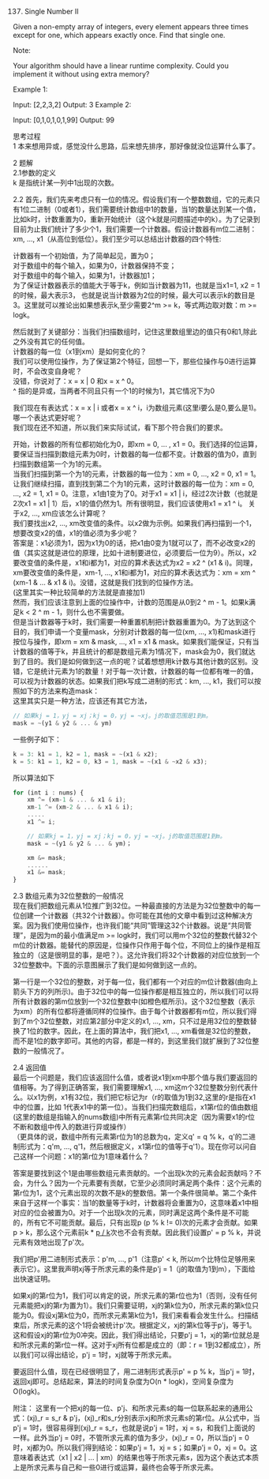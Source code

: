 137. Single Number II

Given a non-empty array of integers, every element appears three times except for one, which appears exactly once. Find that single one.

Note:

Your algorithm should have a linear runtime complexity. Could you implement it without using extra memory?

Example 1:

Input: [2,2,3,2]
Output: 3
Example 2:

Input: [0,1,0,1,0,1,99]
Output: 99

思考过程<br/>
1 本来想用异或，感觉没什么思路，后来想先排序，那好像就没位运算什么事了。<br/>

2 题解<br/>
  2.1参数的定义 <br/>
  k 是指统计某一列中1出现的次数。<br/>


  2.2
  首先，我们先来考虑只有一位的情况。假设我们有一个整数数组，它的元素只有1位二进制（0或者1），我们需要统计数组中1的数量，当1的数量达到某一个值，比如k时，计数重置为0，重新开始统计（这个k就是问题描述中的k）。为了记录到目前为止我们统计了多少个1，我们需要一个计数器。假设计数器有m位二进制：xm, ..., x1（从高位到低位）。我们至少可以总结出计数器的四个特性:<br/>

  计数器有一个初始值，为了简单起见，置为0；<br/>
  对于数组中的每个输入，如果为0，计数器保持不变；<br/>
  对于数组中的每个输入，如果为1，计数器加1；<br/>
  为了保证计数器表示的值能大于等于k，例如当计数器为11，也就是当x1=1, x2 = 1的时候，最大表示3， 也就是说当计数器为2位的时候，最大可以表示k的数目是3。这里就可以推论出如果想表示k,至少需要2^m >= k，等式两边取对数：m >= logk。<br/>

  然后就到了关键部分：当我们扫描数组时，记住这里数组里边的值只有0和1,除此之外没有其它的任何值。<br/>
  计数器的每一位（x1到xm）是如何变化的？<br/>
  我们可以使用位操作，为了保证第2个特征，回想一下，那些位操作与0进行运算时，不会改变自身呢？<br/>
  没错，你说对了：x = x | 0 和x = x ^ 0。<br/>
  ^ 指的是异或，当两者不同且只有一个1的时候为1，其它情况下为0<br/>

  我们现在有表达式：x = x | i 或者x = x ^ i，i为数组元素(这里i要么是0,要么是1)。<br/>
  哪一个表达式更好呢？<br/>
  我们现在还不知道，所以我们来实际试试，看下那个符合我们的要求。<br/>

  开始，计数器的所有位都初始化为0，即xm = 0, ... , x1 = 0。我们选择的位运算，要保证当扫描到数组元素为0时，计数器的每一位都不变。计数器的值为0，直到扫描到数组第一个为1的元素。<br/>
  当我们扫描到第一个为1的元素，计数器的每一位为：xm = 0, ..., x2 = 0, x1 = 1。<br/>
  让我们继续扫描，直到找到第二个为1的元素，这时计数器的每一位为：xm = 0, ..., x2 = 1, x1 = 0。注意，x1由1变为了0。对于x1 = x1 | i，经过2次计数（也就是2次x1 = x1 | 1）后，x1的值仍然为1。所有很明显，我们应该使用x1 = x1 ^ i。
  关于x2, ..., xm应该怎么计算呢？<br/>
  我们要找出x2, ..., xm改变值的条件。以x2做为示例。如果我们再扫描到一个1，想要改变x2的值，x1的值必须为多少呢？<br/>
  答案是：x1必须为1，因为x1为0的话，把x1由0变为1就可以了，而不必改变x2的值（其实这就是进位的原理，比如十进制要进位，必须要后一位为9）。所以，x2要改变值的条件是，x1和i都为1，对应的算术表达式为x2 = x2 ^ (x1 & i)。同理，xm要改变值的条件是，xm-1, ..., x1和i都为1，对应的算术表达式为：xm = xm ^ (xm-1 & ... & x1 & i)。没错，这就是我们找到的位操作方法。<br/>
  (这里其实一种比较简单的方法就是直接加1)<br/>
  然而，我们应该注意到上面的位操作中，计数的范围是从0到2 ^ m - 1。如果k满足k < 2 ^ m - 1，则什么也不需要做。<br/>
  但是当计数器等于k时，我们需要一种重置机制把计数器重置为0。为了达到这个目的，我们申请一个变量mask，分别对计数器的每一位(xm, ..., x1)和mask进行按位与操作，即xm = xm & mask, ..., x1 = x1 & mask。如果我们能保证，只有当计数器的值等于k，并且统计的都是数组元素为1情况下，mask会为0，我们就达到了目的。我们是如何做到这一点的呢？试着想想用k计数与其他计数的区别。没错，它是统计元素为1的数量！对于每一次计数，计数器的每一位都有唯一的值，可以视为计数器的状态。如果我们把k写成二进制的形式：km, ..., k1，我们可以按照如下的方法来构造mask：<br>
  这里其实只是一种方法，应该还有其它方法，<br>
  ```js
  // 如果kj = 1，yj = xj；kj = 0，yj = ~xj。j的取值范围是1到m。
  mask = ~(y1 & y2 & ... & ym)
  ```
  一些例子如下：<br/>
  ```js
  k = 3: k1 = 1, k2 = 1, mask = ~(x1 & x2);
  k = 5: k1 = 1, k2 = 0, k3 = 1, mask = ~(x1 & ~x2 & x3);
  ```
所以算法如下<br>
```js
for (int i : nums) {
    xm ^= (xm-1 & ... & x1 & i);
    xm-1 ^= (xm-2 & ... & x1 & i);
    .....
    x1 ^= i;

    // 如果kj = 1，yj = xj；kj = 0，yj = ~xj。j的取值范围是1到m。
    mask = ~(y1 & y2 & ... & ym)；

    xm &= mask;
    ......
    x1 &= mask;
}

```
  2.3 数组元素为32位整数的一般情况<br>
  现在我们把数组元素从1位推广到32位。一种最直接的方法是为32位整数中的每一位创建一个计数器（共32个计数器）。你可能在其他的文章中看到过这种解决方案。因为我们使用位操作，也许我们能“共同”管理这32个计数器。说是“共同管理”，是因为m的最小值满足m >= logk时，我们可以用m个32位的整数代替32个m位的计数器。能替代的原因是，位操作只作用于每个位，不同位上的操作是相互独立的（这是很明显的事，是吧？）。这允许我们将32个计数器的对应位放到一个32位整数中。下面的示意图展示了我们是如何做到这一点的。<br>

  第一行是一个32位的整数，对于每一位，我们都有一个对应的m位计数器(由向上箭头下方的列所示)。由于32位中的每一位操作都是相互独立的，所以我们可以将所有计数器的第m位放到一个32位整数中(如橙色框所示)。这个32位整数（表示为xm）的所有位都将遵循同样的位操作。由于每个计数器都有m位，所以我们得到了m个32位整数，对应第2部分中定义的x1, ..., xm，只不过是用32位的整数替换了1位的数字。因此，在上面的算法中，我们把x1, ..., xm看做是32位的整数，而不是1位的数字即可。其他的内容，都是一样的，到这里我们就扩展到了32位整数的一般情况了。<br>

  2.4 返回值<br>
  最后一个问题是，我们应该返回什么值，或者说x1到xm中那个值与我们要返回的值相等。为了得到正确答案，我们需要理解x1, ..., xm这m个32位整数分别代表什么。以x1为例，x1有32位，我们把它标记为r（r的取值为1到32,这里的r是指在x1中的位置，比如 1代表x1中的第一位）。当我们扫描完数组后，x1第r位的值由数组(这里的数组是指输入的nums数组)中所有元素第r位共同决定（因为需要x1的r位不断和数组中传入的数进行异或操作）<br>
  （更具体的说，数组中所有元素第r位为1的总数为q，定义q' = q % k，q'的二进制形式为：q'm, ..., q'1，然后根据定义，x1第r位的值等于q'1）。现在你可以问自己这样一个问题：x1的第r位为1意味着什么？<br>

  答案是要找到这个1是由哪些数组元素贡献的。一个出现k次的元素会起贡献吗？不会，为什么？因为一个元素要有贡献，它至少必须同时满足两个条件：这个元素的第r位为1，这个元素出现的次数不是k的整数倍。第一个条件很简单。第二个条件来自于这样一个事实：当1的数量等于k时，计数器将会重置为0，这意味着x1中相对应的位会被置为0。对于一个出现k次的元素，同时满足这两个条件是不可能的，所有它不可能贡献。最后，只有出现p (p % k != 0)次的元素才会贡献。如果p > k，那么这个元素前k * [p / k]([p/k]表示p/k向下取整)次也不会有贡献。因此我们设置p' = p % k，并说元素有效地出现了p'次。<br>

  我们把p'用二进制形式表示：p'm, ..., p'1（注意p' < k, 所以m个比特位足够用来表示它）。这里我声明xj等于所求元素的条件是p'j = 1（j的取值为1到m），下面给出快速证明。<br>

  如果xj的第r位为1，我们可以肯定的说，所求元素的第r位也为1（否则，没有任何元素能把xj的第r为置为1）。我们只需要证明，xj的第k位为0，所求元素的第k位只能为0。假设xj第k位为0，而所求元素第k位为1，我们来看看会发生什么。扫描结束后，所求元素的这个1将会被统计p'次。根据定义，xj的第k位等于p'j，等于1。这和假设xj的第r位为0冲突。因此，我们得出结论，只要p'j = 1，xj的第r位就总是和所求元素的第r位一样。这对于xj所有位都是成立的（即：r = 1到32都成立），所以我们可以得出结论，p'j = 1时，xj就等于所求元素。<br>

  要返回什么值，现在已经很明显了，用二进制形式表示p' = p % k，当p'j = 1时，返回xj即可。总结起来，算法的时间复杂度为O(n * logk)，空间复杂度为O(logk)。<br>

  附注： 这里有一个把xj的每一位、p'j、和所求元素s的每一位联系起来的通用公式：(xj)_r = s_r & p'j，(xj)_r和s_r分别表示xj和所求元素s的第r位。从公式中，当p'j = 1时，很容易得到(xj)_r = s_r，也就是说p'j = 1时，xj = s，和我们上面说的一样。此外当p'j = 0时，不管所求元素的值为多少，(xj)_r = 0，所以当p'j = 0时，xj都为0。所以我们得到结论：如果p'j = 1，xj = s；如果p'j = 0，xj = 0。这意味着表达式（x1 | x2 | ... | xm）的结果也等于所求元素s，因为这个表达式本质上是所求元素与自己和一些0进行或运算，最终也会等于所求元素。



